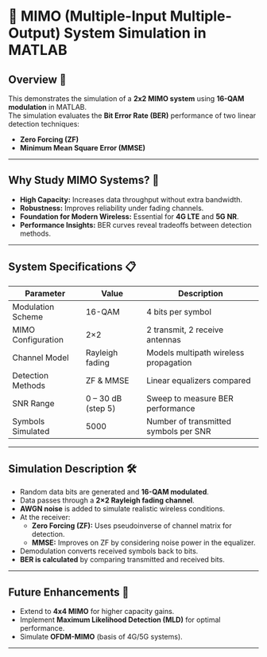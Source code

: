 # 📡 MIMO (Multiple-Input Multiple-Output) System Simulation in MATLAB  

## Overview 🚀  
This  demonstrates the simulation of a **2x2 MIMO system** using **16-QAM modulation** in MATLAB.  
The simulation evaluates the **Bit Error Rate (BER)** performance of two linear detection techniques:  
- **Zero Forcing (ZF)**  
- **Minimum Mean Square Error (MMSE)**  

---

## Why Study MIMO Systems? 📶  
- **High Capacity:** Increases data throughput without extra bandwidth.  
- **Robustness:** Improves reliability under fading channels.  
- **Foundation for Modern Wireless:** Essential for **4G LTE** and **5G NR**.  
- **Performance Insights:** BER curves reveal tradeoffs between detection methods.  

---

## System Specifications 📋  

| Parameter            | Value                | Description                                |
|----------------------|----------------------|--------------------------------------------|
| Modulation Scheme    | 16-QAM              | 4 bits per symbol                          |
| MIMO Configuration   | 2×2                 | 2 transmit, 2 receive antennas             |
| Channel Model        | Rayleigh fading     | Models multipath wireless propagation      |
| Detection Methods    | ZF & MMSE           | Linear equalizers compared                 |
| SNR Range            | 0 – 30 dB (step 5) | Sweep to measure BER performance           |
| Symbols Simulated    | 5000                | Number of transmitted symbols per SNR      |

---

## Simulation Description 🛠️  
- Random data bits are generated and **16-QAM modulated**.  
- Data passes through a **2×2 Rayleigh fading channel**.  
- **AWGN noise** is added to simulate realistic wireless conditions.  
- At the receiver:  
  - **Zero Forcing (ZF):** Uses pseudoinverse of channel matrix for detection.  
  - **MMSE:** Improves on ZF by considering noise power in the equalizer.  
- Demodulation converts received symbols back to bits.  
- **BER is calculated** by comparing transmitted and received bits.  

---

## Future Enhancements 🔮  
- Extend to **4x4 MIMO** for higher capacity gains.  
- Implement **Maximum Likelihood Detection (MLD)** for optimal performance.  
- Simulate **OFDM-MIMO** (basis of 4G/5G systems).  

---
